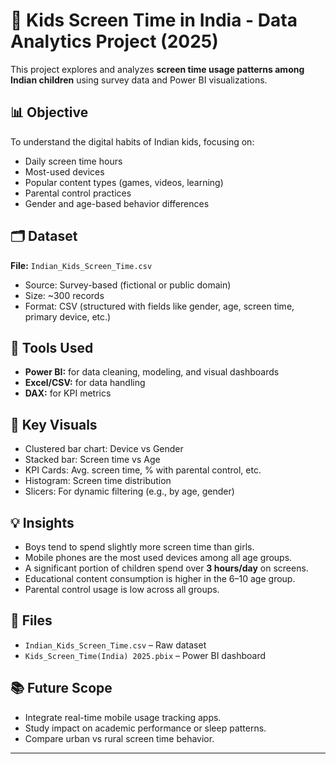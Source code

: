 
# 📱 Kids Screen Time in India - Data Analytics Project (2025)

This project explores and analyzes **screen time usage patterns among Indian children** using survey data and Power BI visualizations.

## 📊 Objective

To understand the digital habits of Indian kids, focusing on:
- Daily screen time hours
- Most-used devices
- Popular content types (games, videos, learning)
- Parental control practices
- Gender and age-based behavior differences

## 🗂️ Dataset

**File:** `Indian_Kids_Screen_Time.csv`  
- Source: Survey-based (fictional or public domain)
- Size: ~300 records
- Format: CSV (structured with fields like gender, age, screen time, primary device, etc.)

## 🔧 Tools Used
- **Power BI:** for data cleaning, modeling, and visual dashboards
- **Excel/CSV:** for data handling
- **DAX:** for KPI metrics

## 📌 Key Visuals
- Clustered bar chart: Device vs Gender
- Stacked bar: Screen time vs Age
- KPI Cards: Avg. screen time, % with parental control, etc.
- Histogram: Screen time distribution
- Slicers: For dynamic filtering (e.g., by age, gender)

## 💡 Insights
- Boys tend to spend slightly more screen time than girls.
- Mobile phones are the most used devices among all age groups.
- A significant portion of children spend over **3 hours/day** on screens.
- Educational content consumption is higher in the 6–10 age group.
- Parental control usage is low across all groups.

## 📁 Files
- `Indian_Kids_Screen_Time.csv` – Raw dataset
- `Kids_Screen_Time(India) 2025.pbix` – Power BI dashboard

## 📚 Future Scope
- Integrate real-time mobile usage tracking apps.
- Study impact on academic performance or sleep patterns.
- Compare urban vs rural screen time behavior.

---
